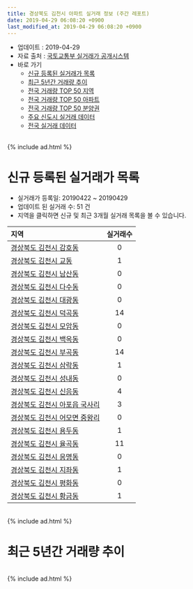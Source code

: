 ```yaml
---
title: 경상북도 김천시 아파트 실거래 정보 (주간 레포트)
date: 2019-04-29 06:08:20 +0900
last_modified_at: 2019-04-29 06:08:20 +0900
---
```


* 업데이트 : 2019-04-29
* 자료 출처 : [국토교통부 실거래가 공개시스템](http://rt.molit.go.kr)
* 바로 가기
    * [신규 등록된 실거래가 목록](#신규-등록된-실거래가-목록)
    * [최근 5년간 거래량 추이](#최근-5년간-거래량-추이)
    * [전국 거래량 TOP 50 지역](https://inasie.github.io/apt-trade-info/최근-3개월-전국에서-가장-거래가-많이-발생한-지역)
    * [전국 거래량 TOP 50 아파트](https://inasie.github.io/apt-trade-info/최근-3개월-전국에서-가장-거래가-많이-발생한-아파트)
    * [전국 거래량 TOP 50 분양권](https://inasie.github.io/apt-trade-info/최근-3개월-전국에서-가장-거래가-많이-발생한-분양권)
    * [주요 신도시 실거래 데이터](https://inasie.github.io/apt-trade-info/주요-신도시)
    * [전국 실거래 데이터](https://inasie.github.io/apt-trade-info/전국)

<br>
{% include ad.html %}
<br>

# 신규 등록된 실거래가 목록
* 실거래가 등록일: 20190422 ~ 20190429
* 업데이트 된 실거래 수: 51 건
* 지역을 클릭하면 신규 및 최근 3개월 실거래 목록을 볼 수 있습니다.


|지역|실거래수|
|:---|:---:|
|[경상북도 김천시 감호동](https://inasie.github.io/apt-trade-info/경상북도-김천시-감호동)|0|
|[경상북도 김천시 교동](https://inasie.github.io/apt-trade-info/경상북도-김천시-교동)|1|
|[경상북도 김천시 남산동](https://inasie.github.io/apt-trade-info/경상북도-김천시-남산동)|0|
|[경상북도 김천시 다수동](https://inasie.github.io/apt-trade-info/경상북도-김천시-다수동)|0|
|[경상북도 김천시 대광동](https://inasie.github.io/apt-trade-info/경상북도-김천시-대광동)|0|
|[경상북도 김천시 덕곡동](https://inasie.github.io/apt-trade-info/경상북도-김천시-덕곡동)|14|
|[경상북도 김천시 모암동](https://inasie.github.io/apt-trade-info/경상북도-김천시-모암동)|0|
|[경상북도 김천시 백옥동](https://inasie.github.io/apt-trade-info/경상북도-김천시-백옥동)|0|
|[경상북도 김천시 부곡동](https://inasie.github.io/apt-trade-info/경상북도-김천시-부곡동)|14|
|[경상북도 김천시 삼락동](https://inasie.github.io/apt-trade-info/경상북도-김천시-삼락동)|1|
|[경상북도 김천시 성내동](https://inasie.github.io/apt-trade-info/경상북도-김천시-성내동)|0|
|[경상북도 김천시 신음동](https://inasie.github.io/apt-trade-info/경상북도-김천시-신음동)|4|
|[경상북도 김천시 아포읍 국사리](https://inasie.github.io/apt-trade-info/경상북도-김천시-아포읍-국사리)|3|
|[경상북도 김천시 어모면 중왕리](https://inasie.github.io/apt-trade-info/경상북도-김천시-어모면-중왕리)|0|
|[경상북도 김천시 용두동](https://inasie.github.io/apt-trade-info/경상북도-김천시-용두동)|1|
|[경상북도 김천시 율곡동](https://inasie.github.io/apt-trade-info/경상북도-김천시-율곡동)|11|
|[경상북도 김천시 응명동](https://inasie.github.io/apt-trade-info/경상북도-김천시-응명동)|0|
|[경상북도 김천시 지좌동](https://inasie.github.io/apt-trade-info/경상북도-김천시-지좌동)|1|
|[경상북도 김천시 평화동](https://inasie.github.io/apt-trade-info/경상북도-김천시-평화동)|0|
|[경상북도 김천시 황금동](https://inasie.github.io/apt-trade-info/경상북도-김천시-황금동)|1|


<br>
{% include ad.html %}
<br>

# 최근 5년간 거래량 추이


<div style="width:100%;">
    <canvas id="deal_progress" height="200"></canvas>
</div>

<script>
new Chart(document.getElementById("deal_progress"), {
    type: 'line',
    data: {
        labels: ['201404','201405','201406','201407','201408','201409','201410','201411','201412','201501','201502','201503','201504','201505','201506','201507','201508','201509','201510','201511','201512','201601','201602','201603','201604','201605','201606','201607','201608','201609','201610','201611','201612','201701','201702','201703','201704','201705','201706','201707','201708','201709','201710','201711','201712','201801','201802','201803','201804','201805','201806','201807','201808','201809','201810','201811','201812','201901','201902','201903','201904'],
        datasets: [{
            label: '매매',
            pointRadius: 1,
            data: [99, 75, 65, 98, 66, 102, 77, 88, 62, 102, 77, 131, 114, 108, 121, 97, 93, 99, 120, 97, 76, 89, 74, 103, 91, 91, 70, 92, 81, 70, 79, 78, 78, 63, 73, 68, 74, 84, 81, 101, 92, 84, 59, 77, 61, 103, 93, 86, 80, 63, 75, 90, 68, 81, 112, 86, 114, 85, 91, 129, 53],
            borderColor: "rgba(255, 201, 14, 1)",
            backgroundColor: "rgba(255, 201, 14, 0.5)",
            fill: false,
            lineTension: 0
        },{
            label: '전월세',
            pointRadius: 1,
            data: [43, 42, 45, 37, 43, 38, 52, 37, 46, 57, 57, 68, 74, 107, 103, 162, 107, 80, 81, 72, 90, 95, 103, 87, 62, 77, 105, 90, 97, 67, 94, 94, 99, 108, 141, 94, 83, 55, 102, 176, 115, 69, 79, 111, 84, 88, 141, 106, 81, 98, 74, 78, 82, 76, 80, 84, 99, 117, 111, 107, 49],
            borderColor: "rgba(0, 141, 185, 1)",
            backgroundColor: "rgba(0, 141, 185, 0.5)",
            fill: false,
            lineTension: 0
        }
        ]
    },
    options: {
        responsive: true,
        title: {
            display: false
        },
        tooltips: {
            mode: 'index',
            intersect: false
        },
        hover: {
            mode: 'nearest',
            intersect: true
        },
        scales: {
            xAxes: [{
                display: true,
                scaleLabel: {
                    display: true,
                    labelString: '년/월'
                }
            }],
            yAxes: [{
                display: true,
                ticks: {
                    suggestedMin: 0,
                },
                scaleLabel: {
                    display: true,
                    labelString: '실거래 수'
                }
            }]
        }
    }
});

</script>


<br>
{% include ad.html %}
<br>

